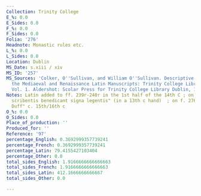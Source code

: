 ```yaml
---
Collection: Trinity College
E_%: 0.0
E_Sides: 0.0
F_%: 0.0
F_Sides: 0.0
Folia: '276'
Headnote: Monastic rules etc.
L_%: 0.0
L_Sides: 0.0
Location: Dublin
MS_Date: s.xiii / xiv
MS_ID: '257'
MS_Sources: 'Colker, O''Sullivan, and William O''Sullivan. Descriptive Catalogue of
  the Mediaeval and Renaissance Latin Manuscripts: Trinity College Library Dublin.
  Vol. 1. Aldershot: Scolar Press for Trinity College Library Dublin, 1991.'
Notes: Latin added to ff. 239r-240r in the 1st half of the 14th C ; on f. 191 "Corpus
  scribentis benedicant signa legentis" (in a 13th c hand)  ; on f. 276 "Per me Henricum
  Duff" c. 15th/16th c
O_%: 0.0
O_Sides: 0.0
Place_of_production: ''
Produced_for: ''
Reference: '97'
percentage_English: 0.3692999357739241
percentage_French: 0.3692999357739241
percentage_Latin: 79.4155427103404
percentage_Other: 0.0
total_sides_English: 1.9166666666666663
total_sides_French: 1.9166666666666663
total_sides_Latin: 412.1666666666667
total_sides_Other: 0.0

---
```

